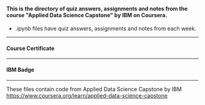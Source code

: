 #### This is the directory of quiz answers, assignments and notes from the course "Applied Data Science Capstone" by IBM on Coursera. ####



* .ipynb files have quiz answers, assignments and notes from each week.


------------------------------------------------------------

#### Course Certificate ####

------------------------------------------------------------

#### IBM Badge ####

------------------------------------------------------------

These files contain code from
Applied Data Science Capstone by IBM
https://www.coursera.org/learn/applied-data-science-capstone




